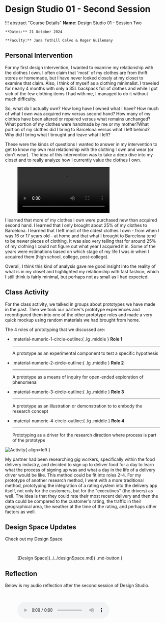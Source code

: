 # Design Studio 01 - Second Session 

!!! abstract "Course Details"
    **Name:** Design Studio 01 - Session Two 

    **Dates:** 21 October 2024 

    **Faculty:** Jana Tothill Calvo & Roger Guilemany

## Personal Intervention 

For my first design intervention, I wanted to examine my relationship with the clothes I own. I often claim that 'most' of my clothes are from thrift stores or homemade, but I have never looked closely at my closet to examine that claim. Also, I think of myself as a clothing minimalist. I traveled for nearly 4 months with only a 35L backpack full of clothes and while I got sick of the few clothing items I had with me, I managed to do it without much difficulty.

So, what do I actually own? How long have I owned what I have? How much of what I own was acquired new versus second hand? How many of my clothes have been altered or repaired versus what remains unchanged? What portion of my clothes were handmade by me or my mother?What portion of my clothes did I bring to Barcelona versus what I left behind? Why did I bring what I brought and leave what I left? 

These were the kinds of questions I wanted to answer in my intervention to get to know my own real relationship with the clothing I own and wear (or don't wear). The idea of this intervention was to take a deep dive into my closet and to really analyze how I currently value the clothes I own. 

<figure markdown="span">
    <video src="https://github.com/user-attachments/assets/56493d16-5cc0-495d-bd19-8bb8cd8001d1" controls="controls" style="max-width: 100%;"></video>
    <figcaption></figcaption>
</figure>

I learned that more of my clothes I own were purchased new than acquired second hand. I learned that I only brought about 25% of my clothes to Barcelona. I learned that I left most of the oldest clothes I own - from when I was 16 or 17 years old - at home and that what I brought to Barcelona tend to be newer pieces of clothing. It was also very telling that for around 25% of my clothing I could not figure out what year I acquired it in. Some of the years were estimations based on which stage of my life I was in when I acquired them (high school, college, post-college). 

Overall, I think this kind of analysis gave me good insight into the reality of what is in my closet and highlighted my relationship with fast fashion, which I still think is fairly minimal, but perhaps not as small as I had expected.

## Class Activity

For the class activity, we talked in groups about prototypes we have made in the past. Then we took our partner's prototype experiences and reconfigured them into one of the other prototype roles and made a very quick mockup using random materials we had brought from home. 


The 4 roles of prototyping that we discussed are:

<div class="grid cards" markdown>

-   :material-numeric-1-circle-outline:{ .lg .middle } __Role 1__

    ---

    A prototype as an experimental component to test a specific hypothesis

-   :material-numeric-2-circle-outline:{ .lg .middle } __Role 2__

    ---

    A prototype as a means of inquiry for open-ended exploration of phenomena
    
-   :material-numeric-3-circle-outline:{ .lg .middle } __Role 3__

    ---

    A prototype as an illustration or demonstration to to embody the research concept

-   :material-numeric-4-circle-outline:{ .lg .middle } __Role 4__

    ---

    Prototyping as a driver for the research direction where process is part of the prototype


</div>

![Activity](../../images/term1/designstudio/appGIF.gif){ align=left }

My partner had been researching gig workers, specifically within the food delivery industry, and decided to sign up to deliver food for a day to learn what the process of signing up was and what a day in the life of a delivery driver would be like. This method could be fit into roles 2-4. For my prototype of another research method, I went with a more traditional method, prototyping the integration of a rating system into the delivery app itself, not only for the customers, but for the "executives" (the drivers) as well. The idea is that they could rate their most recent delivery and then the data could be compared to the customer's rating, the traffic in their geographical area, the weather at the time of the rating, and perhaps other factors as well. 


## Design Space Updates 

Check out my Design Space 

<br>

<figure markdown="span"> [Design Space](../../designSpace.md){ .md-button } </figure>


## Reflection 

Below is my audio reflection after the second session of Design Studio.

<br>
<figure markdown="span">
  <audio controls src="../../../audio/DesignStudioReflection2.mp3"></audio>
</figure>
